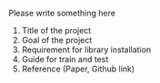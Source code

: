 Please write something here
1. Title of the project
2. Goal of the project
3. Requirement for library installation
4. Guide for train and test
5. Reference (Paper, Github link)
